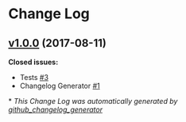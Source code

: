 # Change Log

## [v1.0.0](https://github.com/karagenit/github-graphql/tree/v1.0.0) (2017-08-11)
**Closed issues:**

- Tests [\#3](https://github.com/karagenit/github-graphql/issues/3)
- Changelog Generator [\#1](https://github.com/karagenit/github-graphql/issues/1)



\* *This Change Log was automatically generated by [github_changelog_generator](https://github.com/skywinder/Github-Changelog-Generator)*